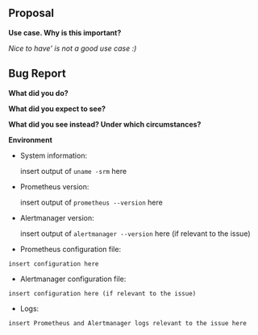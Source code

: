 <!--

    Please do *NOT* ask usage questions in Github issues.

    If your issue is not a feature request or bug report use:
    https://groups.google.com/forum/#!forum/prometheus-users. If
    you are unsure whether you hit a bug, search and ask in the
    mailing list first.

    You can find more information at: https://prometheus.io/community/

-->
## Proposal
**Use case. Why is this important?**

*Nice to have' is not a good use case :)*

## Bug Report
**What did you do?**

**What did you expect to see?**

**What did you see instead? Under which circumstances?**

**Environment**

* System information:

	insert output of `uname -srm` here

* Prometheus version:

	insert output of `prometheus --version` here

* Alertmanager version:

	insert output of `alertmanager --version` here (if relevant to the issue)

* Prometheus configuration file:
```
insert configuration here
```

* Alertmanager configuration file:
```
insert configuration here (if relevant to the issue)
```




* Logs:
```
insert Prometheus and Alertmanager logs relevant to the issue here
```
